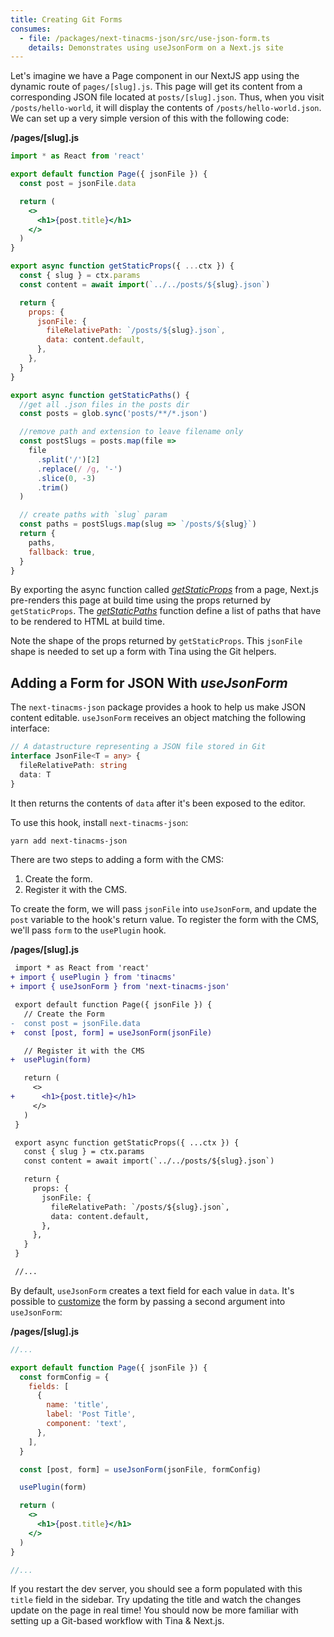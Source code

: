 ```yaml
---
title: Creating Git Forms
consumes:
  - file: /packages/next-tinacms-json/src/use-json-form.ts
    details: Demonstrates using useJsonForm on a Next.js site
---
```


Let's imagine we have a Page component in our NextJS app using the dynamic route of `pages/[slug].js`. This page will get its content from a corresponding JSON file located at `posts/[slug].json`. Thus, when you visit `/posts/hello-world`, it will display the contents of `/posts/hello-world.json`. We can set up a very simple version of this with the following code:

**/pages/\[slug].js**

```jsx
import * as React from 'react'

export default function Page({ jsonFile }) {
  const post = jsonFile.data

  return (
    <>
      <h1>{post.title}</h1>
    </>
  )
}

export async function getStaticProps({ ...ctx }) {
  const { slug } = ctx.params
  const content = await import(`../../posts/${slug}.json`)

  return {
    props: {
      jsonFile: {
        fileRelativePath: `/posts/${slug}.json`,
        data: content.default,
      },
    },
  }
}

export async function getStaticPaths() {
  //get all .json files in the posts dir
  const posts = glob.sync('posts/**/*.json')

  //remove path and extension to leave filename only
  const postSlugs = posts.map(file =>
    file
      .split('/')[2]
      .replace(/ /g, '-')
      .slice(0, -3)
      .trim()
  )

  // create paths with `slug` param
  const paths = postSlugs.map(slug => `/posts/${slug}`)
  return {
    paths,
    fallback: true,
  }
}
```

By exporting the async function called [_getStaticProps_](https://nextjs.org/docs/basic-features/data-fetching#getstaticprops-static-generation) from a page, Next.js pre-renders this page at build time using the props returned by `getStaticProps`. The [_getStaticPaths_](https://nextjs.org/docs/basic-features/data-fetching#getstaticpaths-static-generation) function define a list of paths that have to be rendered to HTML at build time.

Note the shape of the props returned by `getStaticProps`. This `jsonFile` shape is needed to set up a form with Tina using the Git helpers.

## Adding a Form for JSON With _useJsonForm_

The `next-tinacms-json` package provides a hook to help us make JSON content editable. `useJsonForm` receives an object matching the following interface:

```typescript
// A datastructure representing a JSON file stored in Git
interface JsonFile<T = any> {
  fileRelativePath: string
  data: T
}
```

It then returns the contents of `data` after it's been exposed to the editor.

To use this hook, install `next-tinacms-json`:

```bash
yarn add next-tinacms-json
```

There are two steps to adding a form with the CMS:

1. Create the form.
2. Register it with the CMS.

To create the form, we will pass `jsonFile` into `useJsonForm`, and update the `post` variable to the hook's return value. To register the form with the CMS, we'll pass `form` to the `usePlugin` hook.

**/pages/\[slug].js**

```diff
 import * as React from 'react'
+ import { usePlugin } from 'tinacms'
+ import { useJsonForm } from 'next-tinacms-json'

 export default function Page({ jsonFile }) {
   // Create the Form
-  const post = jsonFile.data
+  const [post, form] = useJsonForm(jsonFile)

   // Register it with the CMS
+  usePlugin(form)

   return (
     <>
+      <h1>{post.title}</h1>
     </>
   )
 }

 export async function getStaticProps({ ...ctx }) {
   const { slug } = ctx.params
   const content = await import(`../../posts/${slug}.json`)

   return {
     props: {
       jsonFile: {
         fileRelativePath: `/posts/${slug}.json`,
         data: content.default,
       },
     },
   }
 }

 //...
```

By default, `useJsonForm` creates a text field for each value in `data`. It's possible to [customize](/docs/plugins/forms) the form by passing a second argument into `useJsonForm`:

**/pages/\[slug].js**

```jsx
//...

export default function Page({ jsonFile }) {
  const formConfig = {
    fields: [
      {
        name: 'title',
        label: 'Post Title',
        component: 'text',
      },
    ],
  }

  const [post, form] = useJsonForm(jsonFile, formConfig)

  usePlugin(form)

  return (
    <>
      <h1>{post.title}</h1>
    </>
  )
}

//...
```

If you restart the dev server, you should see a form populated with this `title` field in the sidebar. Try updating the title and watch the changes update on the page in real time! You should now be more familiar with setting up a Git-based workflow with Tina & Next.js.
